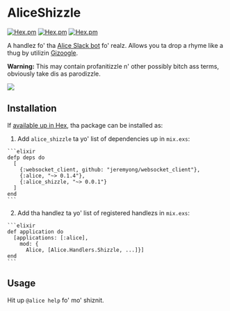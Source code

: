 # AliceShizzle

[![Hex.pm](https://img.shields.io/hexpm/l/alice_shizzle.svg)](https://hex.pm/packages/alice_shizzle)
[![Hex.pm](https://img.shields.io/hexpm/v/alice_shizzle.svg)](https://hex.pm/packages/alice_shizzle)
[![Hex.pm](https://img.shields.io/hexpm/dt/alice_shizzle.svg)](https://hex.pm/packages/alice_shizzle)

A handlez fo' tha [Alice Slack bot](https://github.com/adamzaninovich/alice) fo' realz. Allows you ta drop a rhyme like a thug by utilizin [Gizoogle](http://www.gizoogle.net/textilizer.php).

**Warning:** This may contain profanitizzle n' other possibly bitch ass terms, obviously take dis as parodizzle.

![](http://i.imgur.com/g6cnX0G.png)

## Installation

If [available up in Hex](https://hex.pm/packages/alice_shizzle), tha package can be
installed as:

  1. Add `alice_shizzle` ta yo' list of dependencies up in `mix.exs`:

    ```elixir
    defp deps do
      [
        {:websocket_client, github: "jeremyong/websocket_client"},
        {:alice, "~> 0.1.4"},
        {:alice_shizzle, "~> 0.0.1"}
      ]
    end
    ```

  2. Add tha handlez ta yo' list of registered handlezs in `mix.exs`:

    ```elixir
    def application do
      [applications: [:alice],
        mod: {
          Alice, [Alice.Handlers.Shizzle, ...]}]
    end
    ```

## Usage

Hit up `@alice help` fo' mo' shiznit.
